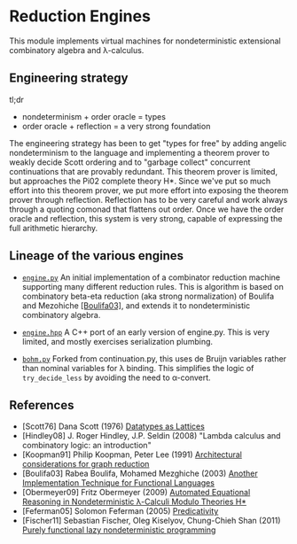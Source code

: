 # Reduction Engines

This module implements virtual machines for nondeterministic
extensional combinatory algebra and &lambda;-calculus.

## Engineering strategy

tl;dr
- nondeterminism + order oracle = types
- order oracle + reflection = a very strong foundation

The engineering strategy has been to get "types for free" by adding angelic
nondeterminism to the language and implementing a theorem prover to weakly
decide Scott ordering and to "garbage collect" concurrent continuations that
are provably redundant.  This theorem prover is limited, but approaches the
Pi02 complete theory H&ast;.  Since we've put so much effort into this theorem
prover, we put more effort into exposing the theorem prover through
reflection.  Reflection has to be very careful and work always through a
quoting comonad that flattens out order.  Once we have the order oracle and
reflection, this system is very strong, capable of expressing the full
arithmetic hierarchy.

## Lineage of the various engines

- [`engine.py`](./engines/engine.py)
  An initial implementation of a combinator reduction machine supporting many
  different reduction rules.
  This is algorithm is based on combinatory beta-eta reduction
  (aka strong normalization) of Boulifa and Mezohiche
  <a href="#user-content-Boulifa03">[Boulifa03]</a>,
  and extends it to nondeterministic combinatory algebra.

- [`engine.hpp`](./engine.hpp)
  A C++ port of an early version of engine.py. This is very limited, and mostly
  exercises serialization plumbing.

- [`bohm.py`](./bohm.py)
  Forked from continuation.py, this uses de Bruijn variables rather than
  nominal variables for &lambda; binding. This simplifies the logic of
  `try_decide_less` by avoiding the need to &alpha;-convert.

## References

- [Scott76] <a name="Scott76"/>
  Dana Scott (1976)
  [Datatypes as Lattices](http://www.cs.ox.ac.uk/files/3287/PRG05.pdf)
- [Hindley08] <a name="Hindley2008"/>
  J. Roger Hindley, J.P. Seldin (2008)
  "Lambda calculus and combinatory logic: an introduction"
- [Koopman91] <a name="Koopman91"/>
  Philip Koopman, Peter Lee (1991)
  [Architectural considerations for graph reduction](http://users.ece.cmu.edu/~koopman/tigre/lee_book_ch15.pdf)
- [Boulifa03] <a name="Boulifa03"/>
  Rabea Boulifa, Mohamed Mezghiche (2003)
  [Another Implementation Technique for Functional Languages](http://jfla.inria.fr/2003/actes/PS/04-boulifa.ps)
- [Obermeyer09] <a name="Obermeyer09"/>
  Fritz Obermeyer (2009)
  [Automated Equational Reasoning in Nondeterministic &lambda;-Calculi Modulo Theories H*](http://fritzo.org/thesis.pdf)
- [Feferman05] <a name="Feferman05"/>
  Solomon Feferman (2005)
  [Predicativity](http://math.stanford.edu/~feferman/papers/predicativity.pdf)
- [Fischer11] <a name="Fischer11"/>
  Sebastian Fischer, Oleg Kiselyov, Chung-Chieh Shan (2011)
  [Purely functional lazy nondeterministic programming](http://okmij.org/ftp/Haskell/FLP/lazy-nondet.pdf)
